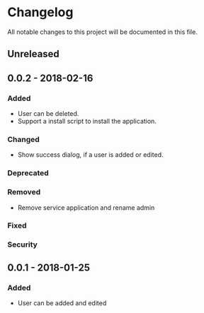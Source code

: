 # Changelog
All notable changes to this project will be documented in this file.

## Unreleased

## 0.0.2 - 2018-02-16
### Added
- User can be deleted.
- Support a install script to install the application.
### Changed
- Show success dialog, if a user is added or edited.
### Deprecated
### Removed
- Remove service application and rename admin
### Fixed
### Security

## 0.0.1 - 2018-01-25
### Added
- User can be added and edited
